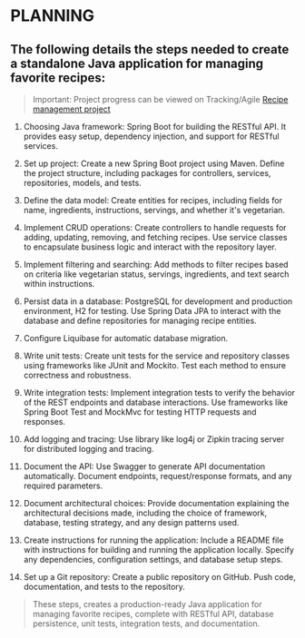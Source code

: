 # PLANNING
## The following details the steps needed to create a standalone Java application for managing favorite recipes:
> Important: Project progress can be viewed on Tracking/Agile [Recipe management project](https://github.com/users/msundlana/projects/2)

1. Choosing Java framework: Spring Boot for building the RESTful API. It provides easy setup, dependency 
    injection, and support for RESTful services.

2. Set up project: Create a new Spring Boot project using Maven. Define the project structure, including
    packages for controllers, services, repositories, models, and tests. 

3. Define the data model: Create entities for recipes, including fields for name, ingredients, instructions, servings,
    and whether it's vegetarian. 

4. Implement CRUD operations: Create controllers to handle requests for adding, updating, removing, and fetching recipes.
    Use service classes to encapsulate business logic and interact with the repository layer. 

5. Implement filtering and searching: Add methods to filter recipes based on criteria like vegetarian status, servings,
    ingredients, and text search within instructions. 

6. Persist data in a database: PostgreSQL for development and production environment, H2 for testing. Use Spring Data JPA 
    to interact with the database and define repositories for managing recipe entities.

7. Configure Liquibase for automatic database migration.

8. Write unit tests: Create unit tests for the service and repository classes using frameworks like JUnit and Mockito.
   Test each method to ensure correctness and robustness. 

9. Write integration tests: Implement integration tests to verify the behavior of the REST endpoints and database 
   interactions. Use frameworks like Spring Boot Test and MockMvc for testing HTTP requests and responses.

10. Add logging and tracing: Use library like log4j or Zipkin tracing server for distributed logging and tracing.

11. Document the API: Use Swagger to generate API documentation automatically. Document endpoints, request/response 
    formats, and any required parameters.

12. Document architectural choices: Provide documentation explaining the architectural decisions made, 
    including the choice of framework, database, testing strategy, and any design patterns used.

13. Create instructions for running the application: Include a README file with instructions for building and running 
    the application locally. Specify any dependencies, configuration settings, and database setup steps. 

14. Set up a Git repository: Create a public repository on GitHub. Push code, documentation, and tests to the repository.

> These steps, creates a production-ready Java application for managing favorite recipes, complete with RESTful API,
> database persistence, unit tests, integration tests, and documentation.